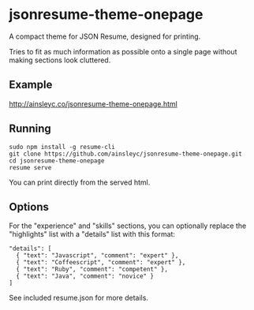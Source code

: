 # jsonresume-theme-onepage

A compact theme for JSON Resume, designed for printing. 

Tries to fit as much information as possible onto a single page without making sections look cluttered.

## Example

http://ainsleyc.co/jsonresume-theme-onepage.html

## Running

```
sudo npm install -g resume-cli
git clone https://github.com/ainsleyc/jsonresume-theme-onepage.git
cd jsonresume-theme-onepage
resume serve
```
You can print directly from the served html.

## Options

For the "experience" and "skills" sections, you can optionally replace the "highlights" list with a "details" list with this format:

```
"details": [
  { "text": "Javascript", "comment": "expert" },
  { "text": "Coffeescript", "comment": "expert" },
  { "text": "Ruby", "comment": "competent" },
  { "text": "Java", "comment": "novice" }
]
```

See included resume.json for more details.

